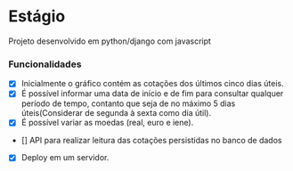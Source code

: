# Estágio
<p>Projeto desenvolvido em python/django com javascript</p>

### Funcionalidades
- [x]  Inicialmente o gráfico contém as cotações dos últimos cinco dias úteis.
- [x]  É possível informar uma data de início e de fim para consultar qualquer período de tempo, contanto que seja de no máximo 5 dias úteis(Considerar de segunda à sexta como dia útil).
- [x]  É possível variar as moedas (real, euro e iene).
- []   API para realizar leitura das cotações persistidas no banco de dados
- [x]  Deploy em um servidor.
